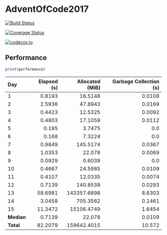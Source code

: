 # AdventOfCode2017

[![Build Status](https://travis-ci.org/ellisvalentiner/AdventOfCode2017.jl.svg?branch=master)](https://travis-ci.org/ellisvalentiner/AdventOfCode2017.jl)

[![Coverage Status](https://coveralls.io/repos/ellisvalentiner/AdventOfCode2017.jl/badge.svg?branch=master&service=github)](https://coveralls.io/github/ellisvalentiner/AdventOfCode2017.jl?branch=master)

[![codecov.io](http://codecov.io/github/ellisvalentiner/AdventOfCode2017.jl/coverage.svg?branch=master)](http://codecov.io/github/ellisvalentiner/AdventOfCode2017.jl?branch=master)




## Performance


````julia
print(performance)
````


| Day        | Elapsed (s) | Allocated (MiB) | Garbage Collection (s) |
|:---------- | -----------:| ---------------:| ----------------------:|
| 1          |      0.8193 |         16.5148 |                 0.0108 |
| 2          |      2.5936 |         47.8943 |                 0.0169 |
| 3          |      0.4423 |         12.5325 |                 0.0092 |
| 4          |      0.4803 |         17.1059 |                 0.0112 |
| 5          |       0.195 |          3.7475 |                    0.0 |
| 6          |       0.168 |          7.3224 |                    0.0 |
| 7          |      0.9849 |        145.5174 |                 0.0367 |
| 8          |      1.0353 |          22.078 |                 0.0069 |
| 9          |      0.0929 |          0.6039 |                    0.0 |
| 10         |      0.4667 |         24.5985 |                 0.0109 |
| 11         |      0.4107 |         12.0335 |                 0.0074 |
| 12         |      0.7139 |        140.8539 |                 0.0293 |
| 13         |     58.6981 |     143357.6898 |                 8.6303 |
| 14         |      3.0458 |        705.3562 |                 0.1461 |
| 15         |     11.3472 |      15106.4749 |                 1.6454 |
| **Median** |      0.7139 |          22.078 |                 0.0109 |
| **Total**  |     82.2079 |     159642.4015 |                 10.572 |

